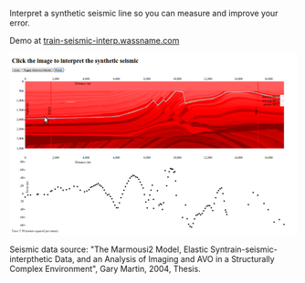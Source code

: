 Interpret a synthetic seismic line so you can measure and improve your error.

Demo at [train-seismic-interp.wassname.com](http://train-seismic-interp.wassname.com/)

![](docs/screenshot.png)

Seismic data source: "The Marmousi2 Model, Elastic Syntrain-seismic-interpthetic Data, and an Analysis of Imaging and AVO in a Structurally Complex Environment", Gary Martin, 2004, Thesis.
